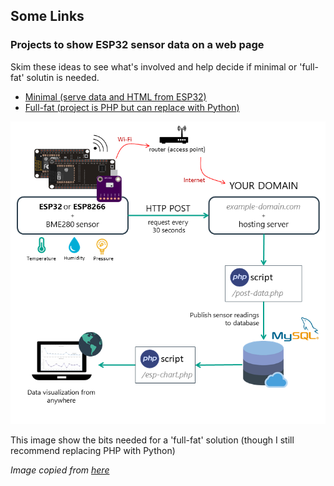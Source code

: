 ## Some Links

### Projects to show ESP32 sensor data on a web page

Skim these ideas to see what's involved and help decide if minimal or 'full-fat' solutin is needed.

*   [Minimal (serve data and HTML from ESP32)](https://circuits4you.com/2018/11/20/web-server-on-esp32-how-to-update-and-display-sensor-values/)
*   [Full-fat (project is PHP but can replace with Python)](https://randomnerdtutorials.com/esp32-esp8266-plot-chart-web-server/)

![](./images/ESP32-MySQL-Charts-Project-Overview.webp)

This image show the bits needed for a 'full-fat' solution (though I still recommend replacing PHP with Python)

<cite>Image copied from [here](https://randomnerdtutorials.com/visualize-esp32-esp8266-sensor-readings-from-anywhere/)</cite>